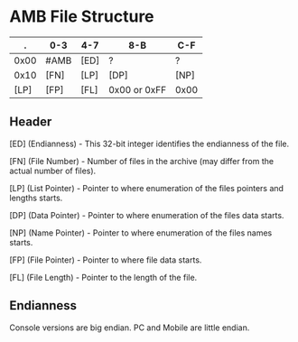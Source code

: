 # AMB File Structure

.    | 0-3  | 4-7  | 8-B  | C-F
---- | ---- | ---- | ---- | ----
0x00 | #AMB | [ED] |  ?   |  ?  
0x10 | [FN] | [LP] | [DP] | [NP]
[LP] | [FP] | [FL] |  0x00 or 0xFF   | 0x00

## Header

[ED] (Endianness) - This 32-bit integer identifies the endianness of the file.

[FN] (File Number) - Number of files in the archive (may differ from the actual number of files).

[LP] (List Pointer) - Pointer to where enumeration of the files pointers and lengths starts.

[DP] (Data Pointer) - Pointer to where enumeration of the files data starts.

[NP] (Name Pointer) - Pointer to where enumeration of the files names starts.

[FP] (File Pointer) - Pointer to where file data starts.

[FL] (File Length) - Pointer to the length of the file.

## Endianness

Console versions are big endian. PC and Mobile are little endian.
